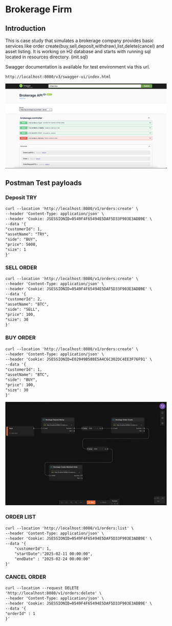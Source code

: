 # Brokerage Firm  

## Introduction

This is case study that simulates a brokerage company provides basic services like order create(buy,sell,deposit,withdraw),list,delete(cancel) and asset listing.
It is working on H2 database and starts with running sql located in resources directory. (init.sql)

Swagger documentation is available for test environment via this url.

```
http://localhost:8080/v3/swagger-ui/index.html
```

![API Screenshot](files/swagger.png "Brokerage API")

## Postman Test payloads

### Deposit TRY

```
curl --location 'http://localhost:8080/v1/orders:create' \
--header 'Content-Type: application/json' \
--header 'Cookie: JSESSIONID=0549F4F65494E5DAF5D33F903E3ADB9E' \
--data '{
"customerId": 1,
"assetName": "TRY",
"side": "BUY",
"price": 5000,
"size": 1
}'
```

### SELL ORDER

```
curl --location 'http://localhost:8080/v1/orders:create' \
--header 'Content-Type: application/json' \
--header 'Cookie: JSESSIONID=0549F4F65494E5DAF5D33F903E3ADB9E' \
--data '{
"customerId": 2,
"assetName": "BTC",
"side": "SELL",
"price": 100,
"size": 30
}'
```

### BUY ORDER

```
curl --location 'http://localhost:8080/v1/orders:create' \
--header 'Content-Type: application/json' \
--header 'Cookie: JSESSIONID=E02949B588E5A4C6C302DC4EE3F76F91' \
--data '{
"customerId": 1,
"assetName": "BTC",
"side": "BUY",
"price": 100,
"size": 30
}'
```

![Postman Screenshot](files/postman_test.png "Postman Test - Deposit-Sell-Buy") 

### ORDER LIST

```
curl --location 'http://localhost:8080/v1/orders:list' \
--header 'Content-Type: application/json' \
--header 'Cookie: JSESSIONID=0549F4F65494E5DAF5D33F903E3ADB9E' \
--data '{
    "customerId": 1,
    "startDate":"2025-02-11 00:00:00",
    "endDate" : "2025-02-24 00:00:00"
}'
```

### CANCEL ORDER

```
curl --location --request DELETE 'http://localhost:8080/v1/orders:delete' \
--header 'Content-Type: application/json' \
--header 'Cookie: JSESSIONID=0549F4F65494E5DAF5D33F903E3ADB9E' \
--data '{
"orderId" : 1
}'
```